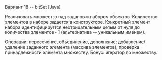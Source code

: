 Вариант 18 -- bitSet [Java]

Реализовать множество над заданным набором объектов. Количество элементов в
наборе задается в конструкторе. Конкретный элемент набора идентифицируется
неотрицательным целым от нуля до количества элементов - 1 (альтернатива --
уникальным именем).

Операции: пересечение, объединение, дополнение; добавление/удаление заданного
элемента (массива элементов), проверка принадлежности элемента множеству.
Бонус: итератор по множеству.
